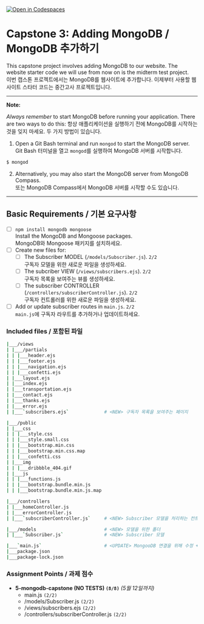 [![Open in Codespaces](https://classroom.github.com/assets/launch-codespace-7f7980b617ed060a017424585567c406b6ee15c891e84e1186181d67ecf80aa0.svg)](https://classroom.github.com/open-in-codespaces?assignment_repo_id=15006815)
# Capstone 3: Adding MongoDB / MongoDB 추가하기

This capstone project involves adding MongoDB to our website. The website starter code we will use from now on is the midterm test project.<br>
이번 캡스톤 프로젝트에서는 MongoDB를 웹사이트에 추가합니다. 이제부터 사용할 웹사이트 스타터 코드는 중간고사 프로젝트입니다.

---

**Note:**

_Always remember_ to start MongoDB before running your application. There are two ways to do this:
항상 애플리케이션을 실행하기 전에 MongoDB를 시작하는 것을 잊지 마세요. 두 가지 방법이 있습니다.

1. Open a Git Bash terminal and run `mongod` to start the MongoDB server.<br>
   Git Bash 터미널을 열고 `mongod`를 실행하여 MongoDB 서버를 시작합니다.

```bash
$ mongod
```

2. Alternatively, you may also start the MongoDB server from MongoDB Compass.<br>
   또는 MongoDB Compass에서 MongoDB 서버를 시작할 수도 있습니다.

---

## Basic Requirements / 기본 요구사항

- [ ] `npm install mongodb mongoose`<br>
      Install the MongoDB and Mongoose packages.<br>
      MongoDB와 Mongoose 패키지를 설치하세요.
- [ ] Create new files for:
  - [ ] The Subscriber MODEL (`/models/Subscriber.js`). `2/2`<br>
        구독자 모델을 위한 새로운 파일을 생성하세요.
  - [ ] The subcriber VIEW (`/views/subscribers.ejs`). `2/2`<br>
        구독자 목록을 보여주는 뷰를 생성하세요.
  - [ ] The subscriber CONTROLLER (`/controllers/subscriberController.js`). `2/2`<br>
        구독자 컨트롤러를 위한 새로운 파일을 생성하세요.
- [ ] Add or update subscriber routes in `main.js`. `2/2`<br>
      `main.js`에 구독자 라우트를 추가하거나 업데이트하세요.

### Included files / 포함된 파일

```bash
|___/views
| |___/partials
| | |___header.ejs
| | |___footer.ejs
| | |___navigation.ejs
| | |___confetti.ejs
| |___layout.ejs
| |___index.ejs
| |___transportation.ejs
| |___contact.ejs
| |___thanks.ejs
| |___error.ejs
| |___`subscribers.ejs`             # <NEW> 구독자 목록을 보여주는 페이지

|___/public
| |___css
| | |___style.css
| | |___style.small.css
| | |___bootstrap.min.css
| | |___bootstrap.min.css.map
| | |___confetti.css
| |___img
| | |___dribbble_404.gif
| |___js
| | |___functions.js
| | |___bootstrap.bundle.min.js
| | |___bootstrap.bundle.min.js.map

|___/controllers
| |___homeController.js
| |___errorController.js
| |___`subscriberController.js`     # <NEW> Subscriber 모델을 처리하는 컨트롤러

|___/models                         # <NEW> 모델을 위한 폴더
| |___`Subscriber.js`               # <NEW> Subscriber 모델

|___`main.js`                       # <UPDATE> MongooDB 연결을 위해 수정 + 구독자 목록을 보여주는 라우트 추가
|___package.json
|___package-lock.json
```

### Assignment Points / 과제 점수

- **5-mongodb-capstone (NO TESTS) `(8/8)`** _(5월 12일까지)_
  - main.js `(2/2)`
  - /models/Subscriber.js `(2/2)`
  - /views/subscribers.ejs `(2/2)`
  - /controllers/subscriberController.js `(2/2)`